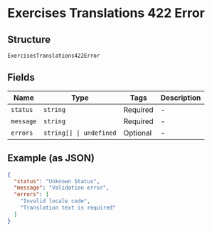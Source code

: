 
# Exercises Translations 422 Error

## Structure

`ExercisesTranslations422Error`

## Fields

| Name | Type | Tags | Description |
|  --- | --- | --- | --- |
| `status` | `string` | Required | - |
| `message` | `string` | Required | - |
| `errors` | `string[] \| undefined` | Optional | - |

## Example (as JSON)

```json
{
  "status": "Unknown Status",
  "message": "Validation error",
  "errors": [
    "Invalid locale code",
    "Translation text is required"
  ]
}
```

